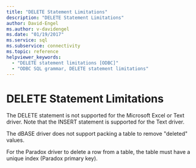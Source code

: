 ```yaml
---
title: "DELETE Statement Limitations"
description: "DELETE Statement Limitations"
author: David-Engel
ms.author: v-davidengel
ms.date: "01/19/2017"
ms.service: sql
ms.subservice: connectivity
ms.topic: reference
helpviewer_keywords:
  - "DELETE statement limitations [ODBC]"
  - "ODBC SQL grammar, DELETE statement limitations"
---
```

# DELETE Statement Limitations
The DELETE statement is not supported for the Microsoft Excel or Text driver. Note that the INSERT statement is supported for the Text driver.  
  
 The dBASE driver does not support packing a table to remove "deleted" values.  
  
 For the Paradox driver to delete a row from a table, the table must have a unique index (Paradox primary key).
